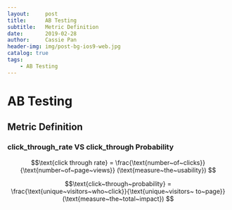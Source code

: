 ```yaml
---
layout:     post
title:      AB Testing
subtitle:   Metric Definition
date:       2019-02-28
author:     Cassie Pan
header-img: img/post-bg-ios9-web.jpg
catalog: true
tags:
    - AB Testing
---
```


# AB Testing
## Metric Definition 

### click_through_rate VS click_through Probability


$$\text{click through rate} = \frac{\text{number~of~clicks}}{\text{number~of~page~views}} (\text{measure~the~usability}) $$

$$\text{click~through~probability} = \frac{\text{unique~visitors~who~click}}{\text{unique~visitors~ to~page}} (\text{measure~the~total~impact}) $$





